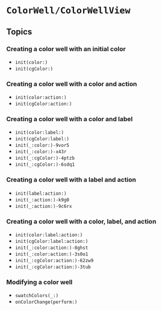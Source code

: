 # ``ColorWell/ColorWellView``

## Topics

### Creating a color well with an initial color

- ``init(color:)``
- ``init(cgColor:)``

### Creating a color well with a color and action

- ``init(color:action:)``
- ``init(cgColor:action:)``

### Creating a color well with a color and label

- ``init(color:label:)``
- ``init(cgColor:label:)``
- ``init(_:color:)-9vor5``
- ``init(_:color:)-x43r``
- ``init(_:cgColor:)-4ptzb``
- ``init(_:cgColor:)-6sdq1``

### Creating a color well with a label and action

- ``init(label:action:)``
- ``init(_:action:)-k9g0``
- ``init(_:action:)-9c6rx``

### Creating a color well with a color, label, and action

- ``init(color:label:action:)``
- ``init(cgColor:label:action:)``
- ``init(_:color:action:)-8ghst``
- ``init(_:color:action:)-3s0o1``
- ``init(_:cgColor:action:)-62zw9``
- ``init(_:cgColor:action:)-3tub``

### Modifying a color well

- ``swatchColors(_:)``
- ``onColorChange(perform:)``
